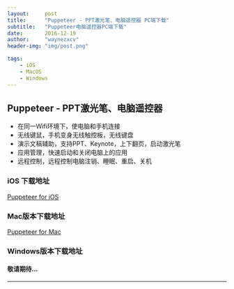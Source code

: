 ```yaml
---
layout:     post
title:      "Puppeteer - PPT激光笔、电脑遥控器 PC端下载"
subtitle:   "Puppeteer电脑遥控器PC端下载"
date:       2016-12-19
author:     "waynezxcv"
header-img: "img/post.png"

tags:
    - iOS
    - MacOS
    - Windows
---
```



## Puppeteer - PPT激光笔、电脑遥控器

- 在同一Wifi环境下，使电脑和手机连接
- 无线键鼠，手机变身无线触控板，无线键盘
- 演示文稿辅助，支持PPT、Keynote，上下翻页，启动激光笔
- 应用管理，快速启动和关闭电脑上的应用
- 远程控制，远程控制电脑注销、睡眠、重启、关机

### iOS 下载地址 

[Puppeteer for iOS](https://itunes.apple.com/us/app/puppeteer-ppt-ji-guang-bi/id1182025548?l=zh&ls=1&mt=8)

### Mac版本下载地址

[Puppeteer for Mac](http://waynezxcv.oss-cn-shenzhen.aliyuncs.com/Puppeteer_for_Mac.dmg)

### Windows版本下载地址

#### 敬请期待...

***

